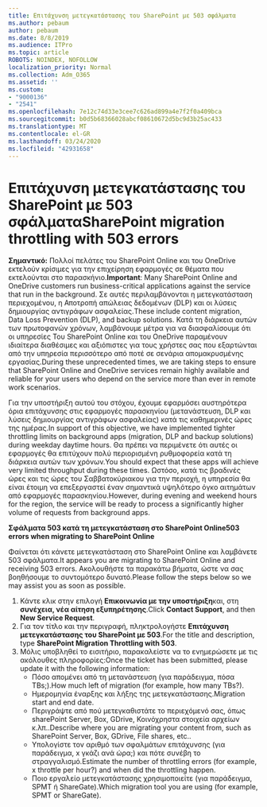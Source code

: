 ```yaml
---
title: Επιτάχυνση μετεγκατάστασης του SharePoint με 503 σφάλματα
ms.author: pebaum
author: pebaum
ms.date: 8/8/2019
ms.audience: ITPro
ms.topic: article
ROBOTS: NOINDEX, NOFOLLOW
localization_priority: Normal
ms.collection: Adm_O365
ms.assetid: ''
ms.custom:
- "9000136"
- "2541"
ms.openlocfilehash: 7e12c74d33e3cee7c626ad899a4e7f2f0a409bca
ms.sourcegitcommit: b0d5b68366028abcf08610672d5bc9d3b25ac433
ms.translationtype: MT
ms.contentlocale: el-GR
ms.lasthandoff: 03/24/2020
ms.locfileid: "42931658"
---
```

# <a name="sharepoint-migration-throttling-with-503-errors"></a><span data-ttu-id="a94a0-102">Επιτάχυνση μετεγκατάστασης του SharePoint με 503 σφάλματα</span><span class="sxs-lookup"><span data-stu-id="a94a0-102">SharePoint migration throttling with 503 errors</span></span>

<span data-ttu-id="a94a0-103">**Σημαντικό:** Πολλοί πελάτες του SharePoint Online και του OneDrive εκτελούν κρίσιμες για την επιχείρηση εφαρμογές σε θέματα που εκτελούνται στο παρασκήνιο.</span><span class="sxs-lookup"><span data-stu-id="a94a0-103">**Important**: Many SharePoint Online and OneDrive customers run business-critical applications against the service that run in the background.</span></span> <span data-ttu-id="a94a0-104">Σε αυτές περιλαμβάνονται η μετεγκατάσταση περιεχομένου, η Αποτροπή απώλειας δεδομένων (DLP) και οι λύσεις δημιουργίας αντιγράφων ασφαλείας.</span><span class="sxs-lookup"><span data-stu-id="a94a0-104">These include content migration, Data Loss Prevention (DLP), and backup solutions.</span></span> <span data-ttu-id="a94a0-105">Κατά τη διάρκεια αυτών των πρωτοφανών χρόνων, λαμβάνουμε μέτρα για να διασφαλίσουμε ότι οι υπηρεσίες Του SharePoint Online και του OneDrive παραμένουν ιδιαίτερα διαθέσιμες και αξιόπιστες για τους χρήστες σας που εξαρτώνται από την υπηρεσία περισσότερο από ποτέ σε σενάρια απομακρυσμένης εργασίας.</span><span class="sxs-lookup"><span data-stu-id="a94a0-105">During these unprecedented times, we are taking steps to ensure that SharePoint Online and OneDrive services remain highly available and reliable for your users who depend on the service more than ever in remote work scenarios.</span></span>

<span data-ttu-id="a94a0-106">Για την υποστήριξη αυτού του στόχου, έχουμε εφαρμόσει αυστηρότερα όρια επιτάχυνσης στις εφαρμογές παρασκηνίου (μετανάστευση, DLP και λύσεις δημιουργίας αντιγράφων ασφαλείας) κατά τις καθημερινές ώρες της ημέρας.</span><span class="sxs-lookup"><span data-stu-id="a94a0-106">In support of this objective, we have implemented tighter throttling limits on background apps (migration, DLP and backup solutions) during weekday daytime hours.</span></span> <span data-ttu-id="a94a0-107">Θα πρέπει να περιμένετε ότι αυτές οι εφαρμογές θα επιτύχουν πολύ περιορισμένη ρυθμοφορεία κατά τη διάρκεια αυτών των χρόνων.</span><span class="sxs-lookup"><span data-stu-id="a94a0-107">You should expect that these apps will achieve very limited throughput during these times.</span></span> <span data-ttu-id="a94a0-108">Ωστόσο, κατά τις βραδινές ώρες και τις ώρες του Σαββατοκύριακου για την περιοχή, η υπηρεσία θα είναι έτοιμη να επεξεργαστεί έναν σημαντικά υψηλότερο όγκο αιτημάτων από εφαρμογές παρασκηνίου.</span><span class="sxs-lookup"><span data-stu-id="a94a0-108">However, during evening and weekend hours for the region, the service will be ready to process a significantly higher volume of requests from background apps.</span></span>

<span data-ttu-id="a94a0-109">**Σφάλματα 503 κατά τη μετεγκατάσταση στο SharePoint Online**</span><span class="sxs-lookup"><span data-stu-id="a94a0-109">**503 errors when migrating to SharePoint Online**</span></span>

<span data-ttu-id="a94a0-110">Φαίνεται ότι κάνετε μετεγκατάσταση στο SharePoint Online και λαμβάνετε 503 σφάλματα.</span><span class="sxs-lookup"><span data-stu-id="a94a0-110">It appears you are migrating to SharePoint Online and receiving 503 errors.</span></span> <span data-ttu-id="a94a0-111">Ακολουθήστε τα παρακάτω βήματα, ώστε να σας βοηθήσουμε το συντομότερο δυνατό.</span><span class="sxs-lookup"><span data-stu-id="a94a0-111">Please follow the steps below so we may assist you as soon as possible.</span></span> 

1. <span data-ttu-id="a94a0-112">Κάντε κλικ στην επιλογή **Επικοινωνία με την υποστήριξη**και, στη **συνέχεια, νέα αίτηση εξυπηρέτησης**.</span><span class="sxs-lookup"><span data-stu-id="a94a0-112">Click **Contact Support**, and then **New Service Request**.</span></span>
2. <span data-ttu-id="a94a0-113">Για τον τίτλο και την περιγραφή, πληκτρολογήστε **Επιτάχυνση μετεγκατάστασης του SharePoint με 503**.</span><span class="sxs-lookup"><span data-stu-id="a94a0-113">For the title and description, type **SharePoint Migration Throttling with 503**.</span></span>
3. <span data-ttu-id="a94a0-114">Μόλις υποβληθεί το εισιτήριο, παρακαλείστε να το ενημερώσετε με τις ακόλουθες πληροφορίες:</span><span class="sxs-lookup"><span data-stu-id="a94a0-114">Once the ticket has been submitted, please update it with the following information:</span></span>
    - <span data-ttu-id="a94a0-115">Πόσο απομένει από τη μετανάστευση (για παράδειγμα, πόσα TBs;).</span><span class="sxs-lookup"><span data-stu-id="a94a0-115">How much left of migration (for example, how many TBs?).</span></span>
    - <span data-ttu-id="a94a0-116">Ημερομηνία έναρξης και λήξης της μετεγκατάστασης.</span><span class="sxs-lookup"><span data-stu-id="a94a0-116">Migration start and end date.</span></span>
    - <span data-ttu-id="a94a0-117">Περιγράψτε από πού μετεγκαθιστάτε το περιεχόμενό σας, όπως sharePoint Server, Box, GDrive, Κοινόχρηστα στοιχεία αρχείων κ.λπ..</span><span class="sxs-lookup"><span data-stu-id="a94a0-117">Describe where you are migrating your content from, such as SharePoint Server, Box, GDrive, File shares, etc..</span></span>
    - <span data-ttu-id="a94a0-118">Υπολογίστε τον αριθμό των σφαλμάτων επιτάχυνσης (για παράδειγμα, x γκάζι ανά ώρα;) και πότε συνέβη το στραγγαλισμό.</span><span class="sxs-lookup"><span data-stu-id="a94a0-118">Estimate the number of throttling errors (for example, x throttle per hour?) and when did the throttling happen.</span></span>
    - <span data-ttu-id="a94a0-119">Ποιο εργαλείο μετεγκατάστασης χρησιμοποιείτε (για παράδειγμα, SPMT ή ShareGate).</span><span class="sxs-lookup"><span data-stu-id="a94a0-119">Which migration tool you are using (for example, SPMT or ShareGate).</span></span>


